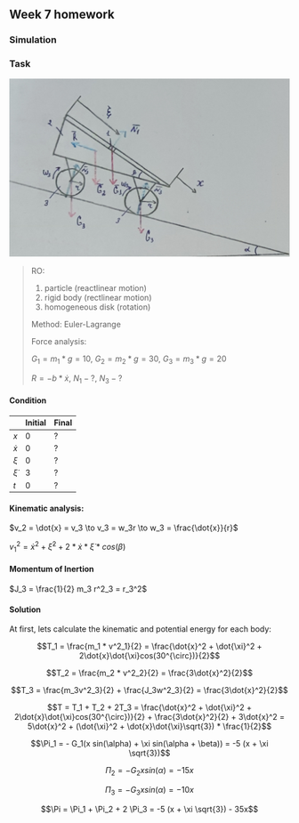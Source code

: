 ## Week 7 homework

### Simulation

### Task

![img.png](assets/task1.png)

> RO:
> 1. particle (reactlinear motion)
> 2. rigid body (rectlinear motion)
> 3. homogeneous disk (rotation)
>
> Method: Euler-Lagrange
>
> Force analysis:
> 
> $G_1 = m_1 * g = 10$, $G_2 = m_2 * g = 30$, $G_3 = m_3 * g = 20$
> 
> $R = -b * \dot{x}$, $N_1 - ?$, $N_3 - ?$

#### Condition



|   | Initial | Final |
| -------- | -------- | -------- |
| $x$     | 0     | ?     |
| $\dot{x}$    | 0     | ?     |
| $\xi$     | 0     | ?     |
| $\dot{\xi}$     | 3     | ?     |
| $t$     | 0     | ?     |



#### Kinematic analysis:

$v_2 = \dot{x} = v_3 \to v_3 = w_3r \to w_3 = \frac{\dot{x}}{r}$

$v^2_1 = \dot{x}^2 + \dot{\xi}^2 + 2 * \dot{x} * \dot{\xi} * cos(\beta)$

#### Momentum of Inertion

$J_3 = \frac{1}{2} m_3 r^2_3 = r_3^2$

#### Solution

At first, lets calculate the kinematic and potential energy for each body:

$$T_1 = \frac{m_1 * v^2_1}{2} = \frac{\dot{x}^2 + \dot{\xi}^2 + 2\dot{x}\dot{\xi}cos(30^{\circ})}{2}$$

$$T_2 = \frac{m_2 * v^2_2}{2} = \frac{3\dot{x}^2}{2}$$

$$T_3 = \frac{m_3v^2_3}{2} + \frac{J_3w^2_3}{2} = \frac{3\dot{x}^2}{2}$$

$$T = T_1 + T_2 + 2T_3 = \frac{\dot{x}^2 + \dot{\xi}^2 + 2\dot{x}\dot{\xi}cos(30^{\circ})}{2} + \frac{3\dot{x}^2}{2} + 3\dot{x}^2 = 5\dot{x}^2 + (\dot{\xi}^2 + \dot{x}\dot{\xi}\sqrt{3}) * \frac{1}{2}$$

$$\Pi_1 = - G_1(x sin(\alpha) + \xi sin(\alpha + \beta)) = -5 (x + \xi \sqrt{3})$$

$$\Pi_2 = - G_2 x sin(\alpha) = -15x$$

$$\Pi_3 = - G_3 x sin(\alpha) = -10x$$

$$\Pi = \Pi_1 + \Pi_2 + 2 \Pi_3 = -5 (x + \xi \sqrt{3}) - 35x$$

